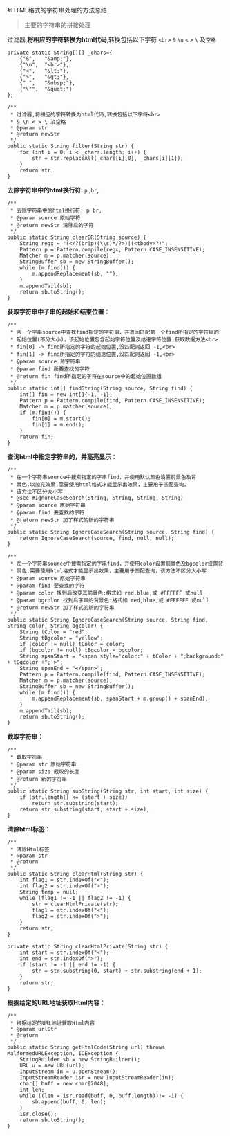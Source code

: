 #HTML格式的字符串处理的方法总结
>主要的字符串的拼接处理

过滤器,**将相应的字符转换为html代码**,转换包括以下字符 `<br>` `&` `\n` `<` `>` `\` 及`空格`

    private static String[][] _chars={
        {"&",   "&amp;"},
        {"\n",  "<br>"},
        {"<",   "&lt;"},
        {">",   "&gt;"},
        {" ",   "&nbsp;"},
        {"\"",  "&quot;"}
    };

    /**
     * 过滤器,将相应的字符转换为html代码,转换包括以下字符<br>
     * & \n < > \ 及空格
     * @param str
     * @return newStr
     */
    public static String filter(String str) {
        for (int i = 0; i < _chars.length; i++) {
            str = str.replaceAll(_chars[i][0], _chars[i][1]);
        }
        return str;
    }

**去除字符串中的html换行符**: `p` ,`br`, 
   
    /**
     * 去除字符串中的html换行符: p br,
     * @param source 原始字符
     * @return newStr 清除后的字符
     */
    public static String clearBR(String source) {
        String regx = "(</?(br|p)(\\s)*/?>)|(<tbody>?)";
        Pattern p = Pattern.compile(regx, Pattern.CASE_INSENSITIVE);
        Matcher m = p.matcher(source);
        StringBuffer sb = new StringBuffer();
        while (m.find()) {
            m.appendReplacement(sb, "");
        }
        m.appendTail(sb);
        return sb.toString();
    }
 
**获取字符串中子串的起始和结束位置**：

    /**
     * 从一个字串source中查找find指定的字符串，并返回匹配第一个find所指定的字符串的
     * 起始位置(不分大小)，该起始位置包含起始字符位置及结速字符位置,获取数据方法<br>
     * fin[0] -> find所指定的字符的起始位置,没匹配则返回 -1,<br>
     * fin[1] -> find所指定的字符的结速位置,没匹配则返回 -1,<br>
     * @param source 源字符串
     * @param find 所要查找的字符
     * @return fin find所指定的字符在source中的起始位置数组
     */
    public static int[] findString(String source, String find) {
        int[] fin = new int[]{-1, -1};
        Pattern p = Pattern.compile(find, Pattern.CASE_INSENSITIVE);
        Matcher m = p.matcher(source);
        if (m.find()) {
            fin[0] = m.start();
            fin[1] = m.end();
        }
        return fin;
    }
    
**查询html中指定字符串的，并高亮显示**：

    /**
     * 在一个字符串source中搜索指定的字串find，并使用默认颜色设置前景色及背
     * 景色.以加亮效果,需要使用html格式才能显示出效果，主要用于匹配查询，
     * 该方法不区分大小写
     * @see #IgnoreCaseSearch(String, String, String, String)
     * @param source 原始字符串
     * @param find 要查找的字符
     * @return newStr 加了样式的新的字符串
     */
    public static String IgnoreCaseSearch(String source, String find) {
        return IgnoreCaseSearch(source, find, null, null);
    }
    
    /**
     * 在一个字符串source中搜索指定的字串find，并使用color设置前景色及bgcolor设置背
     * 景色.需要使用html格式才能显示出效果，主要用于匹配查询，该方法不区分大小写
     * @param source 原始字符串
     * @param find 要查找的字符
     * @param color 找到后改变其前景色:格式如 red,blue,或 #FFFFFF 或null
     * @param bgcolor 找到后字串的背景色:格式如 red,blue,或 #FFFFFF 或null
     * @return newStr 加了样式的新的字符串
     */
    public static String IgnoreCaseSearch(String source, String find, String color, String bgcolor) {
        String tColor = "red";
        String tBgcolor = "yellow";
        if (color != null) tColor = color;
        if (bgcolor != null) tBgcolor = bgcolor;
        String spanStart = "<span style='color:" + tColor + ";background:" + tBgcolor +";'>";
        String spanEnd = "</span>";
        Pattern p = Pattern.compile(find, Pattern.CASE_INSENSITIVE);
        Matcher m = p.matcher(source);
        StringBuffer sb = new StringBuffer();
        while (m.find()) {
            m.appendReplacement(sb, spanStart + m.group() + spanEnd);
        }
        m.appendTail(sb);
        return sb.toString();
    }
    

**截取字符串：**
    
    /**
     * 截取字符串
     * @param str 原始字符串
     * @param size 截取的长度
     * @return 新的字符串
     */
    public static String subString(String str, int start, int size) {
        if (str.length() <= (start + size)) 
            return str.substring(start);
        return str.substring(start, start + size);
    }
    
**清除html标签：**

    /**
     * 清除Html标签
     * @param str
     * @return
     */
    public static String clearHtml(String str) {
        int flag1 = str.indexOf("<");
        int flag2 = str.indexOf(">");
        String temp = null;
        while (flag1 != -1 || flag2 != -1) {
            str = clearHtmlPrivate(str);
            flag1 = str.indexOf("<");
            flag2 = str.indexOf(">");
        }
        return str;
    }
    
    private static String clearHtmlPrivate(String str) {
        int start = str.indexOf("<");
        int end = str.indexOf(">");
        if (start != -1 || end != -1) {
            str = str.substring(0, start) + str.substring(end + 1);
        }
        return str;
    }


**根据给定的URL地址获取Html内容**：   

    /**
     * 根据给定的URL地址获取Html内容
     * @param urlStr
     * @return 
     */
    public static String getHtmlCode(String url) throws MalformedURLException, IOException {
        StringBuilder sb = new StringBuilder();
        URL u = new URL(url);
        InputStream in = u.openStream();
        InputStreamReader isr = new InputStreamReader(in);
        char[] buff = new char[2048];
        int len;
        while ((len = isr.read(buff, 0, buff.length))!= -1) {
            sb.append(buff, 0, len);
        }
        isr.close();
        return sb.toString();
    }